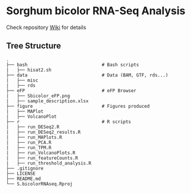 # Sorghum bicolor RNA-Seq Analysis

Check repository [Wiki](https://github.com/lifangy6/S.bicolorRNAseq/wiki) for details

## Tree Structure

```         
.
├── bash                            # Bash scripts
|   ├── hisat2.sh          
├── data                            # Data (BAM, GTF, rds...)
|   ├── misc                
|   ├── rds                 
├── eFP                             # eFP Browser
|   ├── Sbicolor_eFP.png
|   ├── sample_description.xlsx
├── figure                          # Figures produced
|   ├── MAPlot
|   ├── VolcanoPlot
├── r                               # R scripts
|   ├── run_DESeq2.R
|   ├── run_DESeq2_results.R
|   ├── run_MAPlots.R
|   ├── run_PCA.R
|   ├── run_TPM.R
|   ├── run_VolcanoPlots.R
|   ├── run_featureCounts.R
|   ├── run_threshold_analysis.R
├── .gitignore
├── LICENSE
├── README.md
└── S.bicolorRNAseq.Rproj
```
